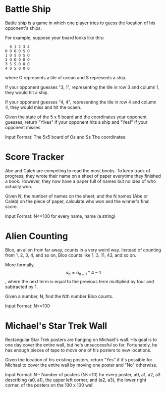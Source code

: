 # Battle Ship

Battle ship is a game in which one player tries to guess the location of his opponent's ships. 

For example, suppose your board looks like this:
```
  0 1 2 3 4
0 O O O S O 
1 O S O S O 
2 O O O O O 
3 S S O O O 
4 O S O O O
```
where O represents a tile of ocean and S represents a ship. 

If your opponent guesses "3, 1", representing the tile in row 3 and column 1, they would hit a ship.

If your opponent guesses "4, 4", representing the tile in row 4 and column 4, they would miss and hit the ocaen. 

Given the state of the 5 x 5 board and the coordinates your opponent guesses, return "Yikes" if your opponent hits a ship and "Yes!" if your opponent misses.

Input Format:
The 5x5 board of Os and Ss
The coordinates

# Score Tracker

Abe and Caleb are competing to read the most books. To keep track of progress, they wrote their name on a sheet of paper everytime they finished a book. However, they now have a paper full of names but no idea of who actually won. 

Given N, the number of names on the sheet, and the N names (Abe or Caleb) on the piece of paper, calculate who won and the winner's final score.

Input Format:
N<=100
for every name,
name (a string)

# Alien Counting 

Bloo, an alien from far away, counts in a very weird way. Instead of counting from 1, 2, 3, 4, and so on, Bloo counts like 1, 3, 11, 43, and so on. 

More formally,$$a_{n}=a_{n-1}*4-1$$, where the next term is equal to the previous term multiplied by four and subtracted by 1.

Given a number, N, find the Nth number Bloo counts. 

Input Format:
N<=100

# Michael's Star Trek Wall

Rectangular Star Trek posters are hanging on Michael's wall. His goal is to one day cover the entire wall, but he's unsuccessful so far. Fortunately, he has enough pieces of tape to move one of his posters to new locations.

Given the location of his existing posters, return "Yes" if it's possible for Michael to cover the entire wall by moving one poster and "No" otherwise.

Input Format:
N - Number of posters (N<=10)
for every poster,
a0, a1, a2, a3 describing (a0, a1), the upper left corner, and (a2, a3), the lower right corner, of the posters on the 100 x 100 wall

